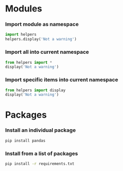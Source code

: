 # Modules

### Import module as namespace
```python
import helpers
helpers.display('Not a warning')
```

### Import all into current namespace
```python
from helpers import *
display('Not a warning')
```

### Import specific items into current namespace
```python
from helpers import display
display('Not a warning')
```

# Packages

### Install an individual package
```bash
pip install pandas
```

### Install from a list of packages
```bash
pip install -r requirements.txt
```

